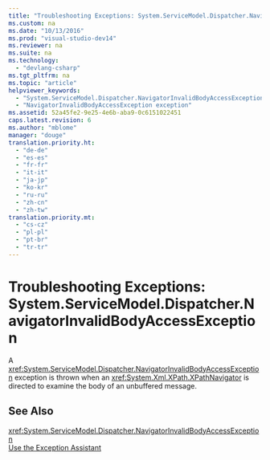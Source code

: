 ```yaml
---
title: "Troubleshooting Exceptions: System.ServiceModel.Dispatcher.NavigatorInvalidBodyAccessException"
ms.custom: na
ms.date: "10/13/2016"
ms.prod: "visual-studio-dev14"
ms.reviewer: na
ms.suite: na
ms.technology: 
  - "devlang-csharp"
ms.tgt_pltfrm: na
ms.topic: "article"
helpviewer_keywords: 
  - "System.ServiceModel.Dispatcher.NavigatorInvalidBodyAccessException exception"
  - "NavigatorInvalidBodyAccessException exception"
ms.assetid: 52a45fe2-9e25-4e6b-aba9-0c6151022451
caps.latest.revision: 6
ms.author: "mblome"
manager: "douge"
translation.priority.ht: 
  - "de-de"
  - "es-es"
  - "fr-fr"
  - "it-it"
  - "ja-jp"
  - "ko-kr"
  - "ru-ru"
  - "zh-cn"
  - "zh-tw"
translation.priority.mt: 
  - "cs-cz"
  - "pl-pl"
  - "pt-br"
  - "tr-tr"
---
```

# Troubleshooting Exceptions: System.ServiceModel.Dispatcher.NavigatorInvalidBodyAccessException
A <xref:System.ServiceModel.Dispatcher.NavigatorInvalidBodyAccessException> exception is thrown when an <xref:System.Xml.XPath.XPathNavigator> is directed to examine the body of an unbuffered message.  
  
## See Also  
 <xref:System.ServiceModel.Dispatcher.NavigatorInvalidBodyAccessException>   
 [Use the Exception Assistant](../Topic/How%20to:%20Use%20the%20Exception%20Assistant.md)